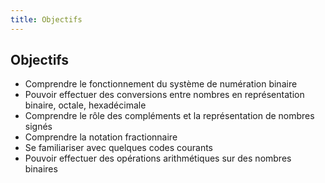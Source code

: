 ```yaml
---
title: Objectifs
---
```

## Objectifs

-   Comprendre le fonctionnement du système de numération binaire
-   Pouvoir effectuer des conversions entre nombres en représentation
    binaire, octale, hexadécimale
-   Comprendre le rôle des compléments et la représentation de nombres signés
-   Comprendre la notation fractionnaire
-   Se familiariser avec quelques codes courants
-   Pouvoir effectuer des opérations arithmétiques sur des nombres binaires

